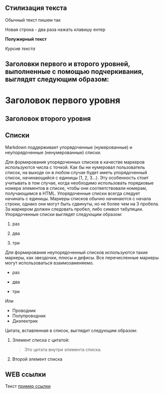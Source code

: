 ## Стилизация текста
Обычный текст пишем так

Новая строка - два раза нажать клавишу ентер

**Полужирный текст**

*Курсив текста*

 ## Заголовки первого и второго уровней, выполненные с помощью подчеркивания, выглядят следующим образом:

 Заголовок первого уровня
========================
Заголовок второго уровня
-------------------------

## Списки
Markdown поддерживает упорядоченные (нумерованные) и неупорядоченные (ненумерованные) списки.

Для формирования упорядоченных списков в качестве маркеров используются числа с точкой.  Как бы ни нумеровал пользователь список, на выходе он в любом случае будет иметь упорядоченный список, начинающийся с единицы (1, 2, 3…). Эту особенность стоит учитывать в том случае, когда необходимо использовать порядковые номера элементов в списке, чтобы они соответствовали номерам, получающимся в HTML. Упорядоченные списки всегда следует начинать с единицы. Маркеры списков обычно начинаются с начала строки, однако они могут быть сдвинуты, но не более чем на 3 пробела. За маркером должен следовать пробел, либо символ табуляции. 
Упорядоченные списки выглядят следующим образом:

1. раз

2. два

3. три

 Для формирования неупорядоченный списков используются такие маркеры, как звездочки, плюсы и дефисы. Все перечисленные маркеры могут использоваться взаимозаменяемо. 


* раз

* два

* три

Или

+ Проводник
+ Полупроводник
+ Диэлектрик

Цитата, вставленная в список, выглядит следующим образом:

1. Элемент списка с цитатой:

    > Это цитата
    > внутри элемента списка.

 2. Второй элемент списка

## WEB ссылки
Текст [пример ссылки](http.example.com "Всплывающая подсказка")